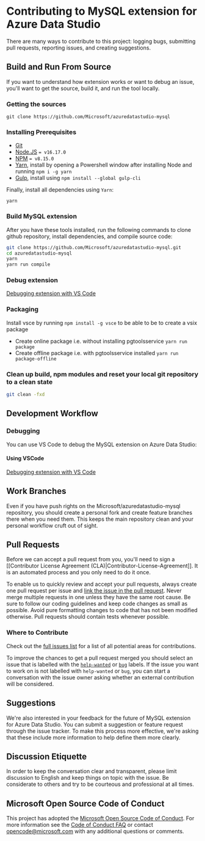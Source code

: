# Contributing to MySQL extension for Azure Data Studio
There are many ways to contribute to this project: logging bugs, submitting pull requests, reporting issues, and creating suggestions.

## Build and Run From Source

If you want to understand how extension works or want to debug an issue, you'll want to get the source, build it, and run the tool locally.

### Getting the sources

```
git clone https://github.com/Microsoft/azuredatastudio-mysql
```

### Installing Prerequisites

- [Git](https://git-scm.com)
- [Node.JS](https://nodejs.org/en/about/releases/) `= v16.17.0`
- [NPM](https://www.npmjs.com/get-npm) `= v8.15.0`
- [Yarn](https://yarnpkg.com/en/), install by opening a Powershell window after installing Node and running `npm i -g yarn`
- [Gulp](https://gulpjs.org/getting-started.html), install using `npm install --global gulp-cli`

Finally, install all dependencies using `Yarn`:

```
yarn
```

### Build MySQL extension
After you have these tools installed, run the following commands to clone github repository, install dependencies, and compile source code:

```bash
git clone https://github.com/Microsoft/azuredatastudio-mysql.git
cd azuredatastudio-mysql
yarn
yarn run compile
```

### Debug extension

[Debugging extension with VS Code](https://github.com/Microsoft/azuredatastudio/wiki/Debugging-an-Extension-with-VS-Code)

### Packaging

Install vsce by running `npm install -g vsce` to be able to be to create a vsix package

* Create online package i.e. without installing pgtoolsservice `yarn run package`
* Create offline package i.e. with pgtoolsservice installed `yarn run package-offline`

### Clean up build, npm modules and reset your local git repository to a clean state

```bash
git clean -fxd
```

## Development Workflow

### Debugging
You can use VS Code to debug the MySQL extension on Azure Data Studio:

#### Using VSCode
[Debugging extension with VS Code](https://github.com/Microsoft/azuredatastudio/wiki/Debugging-an-Extension-with-VS-Code)

## Work Branches
Even if you have push rights on the Microsoft/azuredatastudio-mysql repository, you should create a personal fork and create feature branches there when you need them. This keeps the main repository clean and your personal workflow cruft out of sight.

## Pull Requests
Before we can accept a pull request from you, you'll need to sign a [[Contributor License Agreement (CLA)|Contributor-License-Agreement]]. It is an automated process and you only need to do it once.

To enable us to quickly review and accept your pull requests, always create one pull request per issue and [link the issue in the pull request](https://github.com/blog/957-introducing-issue-mentions). Never merge multiple requests in one unless they have the same root cause. Be sure to follow our coding guidelines and keep code changes as small as possible. Avoid pure formatting changes to code that has not been modified otherwise. Pull requests should contain tests whenever possible.

### Where to Contribute
Check out the [full issues list](https://github.com/Microsoft/azuredatastudio-mysql/issues) for a list of all potential areas for contributions.

To improve the chances to get a pull request merged you should select an issue that is labelled with the [`help-wanted`](https://github.com/Microsoft/azuredatastudio-mysql/issues?q=is%3Aopen+is%3Aissue+label%3A%22help+wanted%22) or [`bug`](https://github.com/Microsoft/azuredatastudio-mysql/issues?q=is%3Aopen+is%3Aissue+label%3A%22bug%22) labels. If the issue you want to work on is not labelled with `help-wanted` or `bug`, you can start a conversation with the issue owner asking whether an external contribution will be considered.

## Suggestions
We're also interested in your feedback for the future of MySQL extension for Azure Data Studio. You can submit a suggestion or feature request through the issue tracker. To make this process more effective, we're asking that these include more information to help define them more clearly.

## Discussion Etiquette

In order to keep the conversation clear and transparent, please limit discussion to English and keep things on topic with the issue. Be considerate to others and try to be courteous and professional at all times.

## Microsoft Open Source Code of Conduct
This project has adopted the [Microsoft Open Source Code of Conduct](https://opensource.microsoft.com/codeofconduct/). For more information see the [Code of Conduct FAQ](https://opensource.microsoft.com/codeofconduct/faq/) or contact [opencode@microsoft.com](mailto:opencode@microsoft.com) with any additional questions or comments.